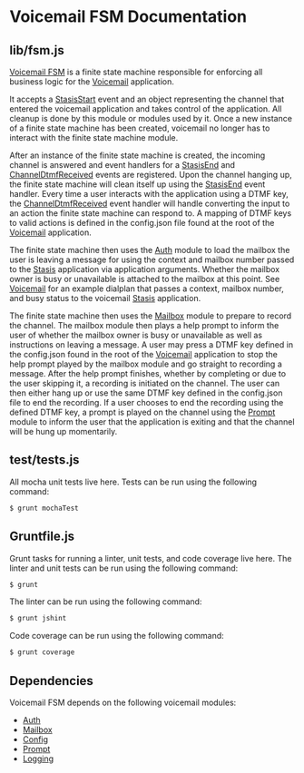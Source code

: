 # Voicemail FSM Documentation

## lib/fsm.js

[Voicemail FSM](https://github.com/asterisk/node-voicemail-fsm) is a finite state machine responsible for enforcing all business logic for the [Voicemail](voicemail.md) application.

It accepts a [StasisStart](https://wiki.asterisk.org/wiki/display/AST/Asterisk+13+REST+Data+Models#Asterisk13RESTDataModels-StasisStart) event and an object representing the channel that entered the voicemail application and takes control of the application. All cleanup is done by this module or modules used by it. Once a new instance of a finite state machine has been created, voicemail no longer has to interact with the finite state machine module.

After an instance of the finite state machine is created, the incoming channel is answered and event handlers for a [StasisEnd](https://wiki.asterisk.org/wiki/display/AST/Asterisk+13+REST+Data+Models#Asterisk13RESTDataModels-StasisEnd) and [ChannelDtmfReceived](https://wiki.asterisk.org/wiki/display/AST/Asterisk+13+REST+Data+Models#Asterisk13RESTDataModels-ChannelDtmfReceived) events are registered. Upon the channel hanging up, the finite state machine will clean itself up using the [StasisEnd](https://wiki.asterisk.org/wiki/display/AST/Asterisk+13+REST+Data+Models#Asterisk13RESTDataModels-StasisEnd) event handler. Every time a user interacts with the application using a DTMF key, the [ChannelDtmfReceived](https://wiki.asterisk.org/wiki/display/AST/Asterisk+13+REST+Data+Models#Asterisk13RESTDataModels-ChannelDtmfReceived) event handler will handle converting the input to an action the finite state machine can respond to. A mapping of DTMF keys to valid actions is defined in the config.json file found at the root of the [Voicemail](voicemail.md) application.

The finite state machine then uses the [Auth](auth.md) module to load the mailbox the user is leaving a message for using the context and mailbox number passed to the [Stasis](https://wiki.asterisk.org/wiki/display/AST/Asterisk+13+Application_Stasis) application via application arguments. Whether the mailbox owner is busy or unavailable is attached to the mailbox at this point. See [Voicemail](voicemail.md) for an example dialplan that passes a context, mailbox number, and busy status to the voicemail [Stasis](https://wiki.asterisk.org/wiki/display/AST/Asterisk+13+Application_Stasis) application.

The finite state machine then uses the [Mailbox](mailbox.md) module to prepare to record the channel. The mailbox module then plays a help prompt to inform the user of whether the mailbox owner is busy or unavailable as well as instructions on leaving a message. A user may press a DTMF key defined in the config.json found in the root of the [Voicemail](voicemail.md) application to stop the help prompt played by the mailbox module and go straight to recording a message. After the help prompt finishes, whether by completing or due to the user skipping it, a recording is initiated on the channel. The user can then either hang up or use the same DTMF key defined in the config.json file to end the recording. If a user chooses to end the recording using the defined DTMF key, a prompt is played on the channel using the [Prompt](prompt.md) module to inform the user that the application is exiting and that the channel will be hung up momentarily.

## test/tests.js

All mocha unit tests live here. Tests can be run using the following command:

```bash
$ grunt mochaTest
```

## Gruntfile.js

Grunt tasks for running a linter, unit tests, and code coverage live here. The linter and unit tests can be run using the following command:

```bash
$ grunt
```

The linter can be run using the following command:

```bash
$ grunt jshint
```

Code coverage can be run using the following command:

```bash
$ grunt coverage
```

## Dependencies

Voicemail FSM depends on the following voicemail modules:

- [Auth](auth.md)
- [Mailbox](mailbox.md)
- [Config](config.md)
- [Prompt](prompt.md)
- [Logging](logging.md)
